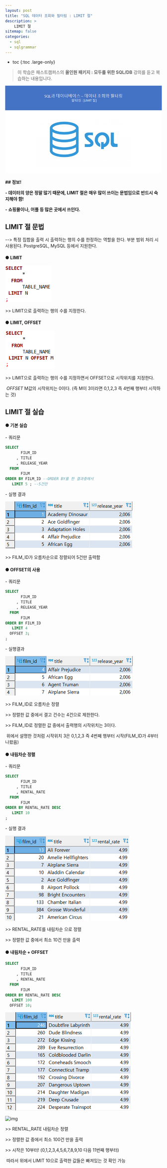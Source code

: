 ```yaml
---
layout: post
title: "SQL 데이터 조회와 필터링 : LIMIT 절"
description: >
    LIMIT 절
sitemap: false
categories:
  - sql
  - sqlgrammar 
---
```


* toc
{:toc .large-only}

> 이 학습은 패스트캠퍼스의 **올인원 패키지 : 모두를 위한 SQL/DB** 강의를 듣고 복습하는 내용입니다.

![img](/assets/md-images/image-16456059192111.png)

**## 정보!**

**- 데이터의 양은 정말 많기 때문에, LIMIT 절은 매우 많이 쓰이는 문법임으로 반드시 숙지해야 함!**

**- 쇼핑몰이나, 어플 등 많은 곳에서 쓰인다.**





## LIMIT 절 문법

--> 특정 집합을 출력 시 출력하는 행의 수를 한정하는 역할을 한다. 부분 범위 처리 시 사용된다. PostgreSQL, MySQL 등에서 지원한다.



#### ● LIMIT

![img](/assets/md-images/image-16456059258193.png)

\>> LIMIT으로 출력하는 행의 수를 지정한다.

#### ● LIMIT, OFFSET

![img](/assets/md-images/image-16456059333225.png)

\>> LIMIT으로 출력하는 행의 수를 지정하면서 OFFSET으로 시작위치를 지정한다.

​      *OFFSET*  M값의 시작위치는 0이다. (즉 M이 3이라면 0,1,2,3 즉 4번째 행부터 시작하는 것)





## LIMIT 절 실습





#### ● 기본 실습



\- 쿼리문

```SQL
SELECT
	   FILM_ID
	 , TITLE
	 , RELEASE_YEAR
  FROM
	   FILM
ORDER BY FILM_ID --ORDER BY를 한 결과중에서 
   LIMIT 5 ; --5건만 
```

\- 실행 결과

![img](/assets/md-images/image-16456059422157.png)

\>> FILM_ID가 오름차순으로 정렬되어 5건만 출력함





#### ● OFFSET의 사용



\- 쿼리문

```SQL
SELECT
       FILM_ID
     , TITLE
     , RELEASE_YEAR
  FROM
       FILM
ORDER BY FILM_ID
   LIMIT 4
  OFFSET 3;
;
```

\- 실행결과

![img](/assets/md-images/image-16456059502629.png)

\>> FILM_ID로 오름차순 정렬

\>> 정렬한 값 중에서 결고 건수는 4건으로 제한한다.

\>> FILM_ID로 정렬한 값 중에서 출력행의 시작위치는 3이다.

​     위에서 설명한 것처럼 시작위치 3은 0,1,2,3 즉 4번째 행부터 시작(FILM_ID가 4부터 나왔음)





#### ● 내림차순 정렬



\- 쿼리문

```SQL
SELECT
       FILM_ID
     , TITLE
     , RENTAL_RATE
  FROM
       FILM
ORDER BY RENTAL_RATE DESC
   LIMIT 10
;
```

\- 실행 결과

![img](/assets/md-images/image-164560595593511.png)

\>> RENTAL_RATE를 내림차순 으로 정렬

\>> 정렬한 값 중에서 최소 10건 만을 출력





#### ● 내림차순 + OFFSET

```SQL
SELECT
       FILM_ID
     , TITLE
     , RENTAL_RATE
  FROM
       FILM
ORDER BY RENTAL_RATE DESC
   LIMIT 100
  OFFSET 10;
```

![img](/assets/md-images/image-164560596223013.png)

![img](https://postfiles.pstatic.net/MjAyMTA0MjBfMTIy/MDAxNjE4ODg4OTcyNzA1.ODnh6pX2RLrxr1qs8fW5qwahEVJ_Antnv-ypgWJSUakg.D9_tCEzh_epdvGFYt_DHsV6g2nBC8UekjrpfR1F8Zowg.PNG.hkyku9/image.png?type=w966)

\>> RENTAL_RATE 내림차순 정렬

\>> 정렬한 값 중에서 최소 100건 만을 출력

\>> 시작은 10부터! (0,1,2,3,4,5,6,7,8,9,10 다음 11번째 행부터)

​      따라서 위에서 LIMIT 10으로 출력한 값들은 빠져있는 것 확인 가능